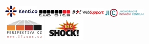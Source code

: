 [![Kentico](/static/img/logos/kentico.png "Kentico")](http://www.kentico.com/)
[![two bits](/static/img/logos/twobits.png "two bits")](http://www.twobits.cz/)
[![WebSupport](/static/img/logos/websupport.png "WebSupport")](http://www.websupport.cz/)
[![JIC](/static/img/logos/jic.png "JIC")](http://www.jic.cz/)
[![IT Jobs](/static/img/logos/itjobs.png "IT Jobs")](http://www.itjobs.cz/)
[![Big Shock!](/static/img/logos/bigshock.png "Big Shock!")](http://bigshock.cz/)
